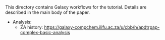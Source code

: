 This directory contains Galaxy workflows for the tutorial. Details are described in the main body of the paper.

* Analysis:
  * ZA history: https://galaxy-compchem.ilifu.ac.za/u/cbb/h/apdtrpap-complex-basic-analysis
